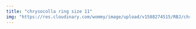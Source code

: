 ```yaml
---
title: "chrysocolla ring size 11"
img: "https://res.cloudinary.com/wommy/image/upload/v1588274515/RBJ/chrysocolla/21_klbgps.jpg"
---
```


